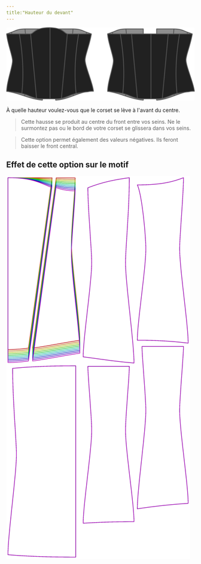 ```yaml
---
title:"Hauteur du devant"
---
```


![L'option avant sur Cathrin](./frontrise.svg)

À quelle hauteur voulez-vous que le corset se lève à l'avant du centre.

> Cette hausse se produit au centre du front entre vos seins. Ne le surmontez pas ou le bord de votre corset se glissera dans vos seins.

> Cette option permet également des valeurs négatives. Ils feront baisser le front central.

## Effet de cette option sur le motif

![Cette image montre l'effet de cette option en superposant plusieurs variantes qui ont une valeur différente pour cette option](cathrin_frontrise_sample.svg "Effet de cette option sur le modèle")
